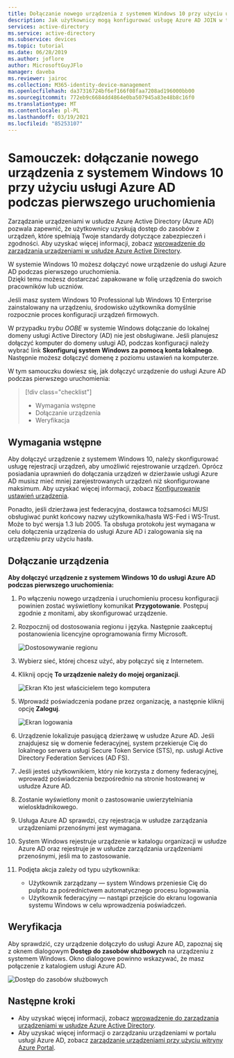 ```yaml
---
title: Dołączanie nowego urządzenia z systemem Windows 10 przy użyciu usługi Azure AD podczas pierwszego uruchomienia | Microsoft Docs
description: Jak użytkownicy mogą konfigurować usługę Azure AD JOIN w trakcie korzystania z funkcji.
services: active-directory
ms.service: active-directory
ms.subservice: devices
ms.topic: tutorial
ms.date: 06/28/2019
ms.author: joflore
author: MicrosoftGuyJFlo
manager: daveba
ms.reviewer: jairoc
ms.collection: M365-identity-device-management
ms.openlocfilehash: da37316724bf6ef166f08faa7208ad196000bb00
ms.sourcegitcommit: 772eb9c6684dd4864e0ba507945a83e48b8c16f0
ms.translationtype: MT
ms.contentlocale: pl-PL
ms.lasthandoff: 03/19/2021
ms.locfileid: "85253107"
---
```

# <a name="tutorial-join-a-new-windows-10-device-with-azure-ad-during-a-first-run"></a>Samouczek: dołączanie nowego urządzenia z systemem Windows 10 przy użyciu usługi Azure AD podczas pierwszego uruchomienia

Zarządzanie urządzeniami w usłudze Azure Active Directory (Azure AD) pozwala zapewnić, że użytkownicy uzyskują dostęp do zasobów z urządzeń, które spełniają Twoje standardy dotyczące zabezpieczeń i zgodności. Aby uzyskać więcej informacji, zobacz [wprowadzenie do zarządzania urządzeniami w usłudze Azure Active Directory](overview.md).

W systemie Windows 10 możesz dołączyć nowe urządzenie do usługi Azure AD podczas pierwszego uruchomienia.  
Dzięki temu możesz dostarczać zapakowane w folię urządzenia do swoich pracowników lub uczniów.

Jeśli masz system Windows 10 Professional lub Windows 10 Enterprise zainstalowany na urządzeniu, środowisko użytkownika domyślnie rozpocznie proces konfiguracji urządzeń firmowych.

W przypadku *trybu OOBE* w systemie Windows dołączanie do lokalnej domeny usługi Active Directory (AD) nie jest obsługiwane. Jeśli planujesz dołączyć komputer do domeny usługi AD, podczas konfiguracji należy wybrać link **Skonfiguruj system Windows za pomocą konta lokalnego**. Następnie możesz dołączyć domenę z poziomu ustawień na komputerze.
 
W tym samouczku dowiesz się, jak dołączyć urządzenie do usługi Azure AD podczas pierwszego uruchomienia:
 > [!div class="checklist"]
> * Wymagania wstępne
> * Dołączanie urządzenia
> * Weryfikacja

## <a name="prerequisites"></a>Wymagania wstępne

Aby dołączyć urządzenie z systemem Windows 10, należy skonfigurować usługę rejestracji urządzeń, aby umożliwić rejestrowanie urządzeń. Oprócz posiadania uprawnień do dołączania urządzeń w dzierżawie usługi Azure AD musisz mieć mniej zarejestrowanych urządzeń niż skonfigurowane maksimum. Aby uzyskać więcej informacji, zobacz [Konfigurowanie ustawień urządzenia](device-management-azure-portal.md#configure-device-settings).

Ponadto, jeśli dzierżawa jest federacyjna, dostawca tożsamości MUSI obsługiwać punkt końcowy nazwy użytkownika/hasła WS-Fed i WS-Trust. Może to być wersja 1.3 lub 2005. Ta obsługa protokołu jest wymagana w celu dołączenia urządzenia do usługi Azure AD i zalogowania się na urządzeniu przy użyciu hasła.

## <a name="joining-a-device"></a>Dołączanie urządzenia

**Aby dołączyć urządzenie z systemem Windows 10 do usługi Azure AD podczas pierwszego uruchomienia:**

1. Po włączeniu nowego urządzenia i uruchomieniu procesu konfiguracji powinien zostać wyświetlony komunikat **Przygotowanie**. Postępuj zgodnie z monitami, aby skonfigurować urządzenie.
1. Rozpocznij od dostosowania regionu i języka. Następnie zaakceptuj postanowienia licencyjne oprogramowania firmy Microsoft.
 
    ![Dostosowywanie regionu](./media/azuread-joined-devices-frx/01.png)

1. Wybierz sieć, której chcesz użyć, aby połączyć się z Internetem.
1. Kliknij opcję **To urządzenie należy do mojej organizacji**. 

    ![Ekran Kto jest właścicielem tego komputera](./media/azuread-joined-devices-frx/02.png)

1. Wprowadź poświadczenia podane przez organizację, a następnie kliknij opcję **Zaloguj**.

    ![Ekran logowania](./media/azuread-joined-devices-frx/03.png)

1. Urządzenie lokalizuje pasującą dzierżawę w usłudze Azure AD. Jeśli znajdujesz się w domenie federacyjnej, system przekieruje Cię do lokalnego serwera usługi Secure Token Service (STS), np. usługi Active Directory Federation Services (AD FS).
1. Jeśli jesteś użytkownikiem, który nie korzysta z domeny federacyjnej, wprowadź poświadczenia bezpośrednio na stronie hostowanej w usłudze Azure AD. 
1. Zostanie wyświetlony monit o zastosowanie uwierzytelniania wieloskładnikowego. 
1. Usługa Azure AD sprawdzi, czy rejestracja w usłudze zarządzania urządzeniami przenośnymi jest wymagana.
1. System Windows rejestruje urządzenie w katalogu organizacji w usłudze Azure AD oraz rejestruje je w usłudze zarządzania urządzeniami przenośnymi, jeśli ma to zastosowanie.
1. Podjęta akcja zależy od typu użytkownika:
   - Użytkownik zarządzany — system Windows przeniesie Cię do pulpitu za pośrednictwem automatycznego procesu logowania.
   - Użytkownik federacyjny — nastąpi przejście do ekranu logowania systemu Windows w celu wprowadzenia poświadczeń.

## <a name="verification"></a>Weryfikacja

Aby sprawdzić, czy urządzenie dołączyło do usługi Azure AD, zapoznaj się z oknem dialogowym **Dostęp do zasobów służbowych** na urządzeniu z systemem Windows. Okno dialogowe powinno wskazywać, że masz połączenie z katalogiem usługi Azure AD.

![Dostęp do zasobów służbowych](./media/azuread-joined-devices-frx/13.png)

## <a name="next-steps"></a>Następne kroki

- Aby uzyskać więcej informacji, zobacz [wprowadzenie do zarządzania urządzeniami w usłudze Azure Active Directory](overview.md).
- Aby uzyskać więcej informacji o zarządzaniu urządzeniami w portalu usługi Azure AD, zobacz [zarządzanie urządzeniami przy użyciu witryny Azure Portal](device-management-azure-portal.md).
